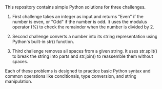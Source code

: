This repository contains simple Python solutions for three challenges.

1. First challenge takes an integer as input and returns "Even" if the number is even, or "Odd" if the number is odd.
  It uses the modulus operator (%) to check the remainder when the number is divided by 2.
  
2. Second challenge converts a number into its string representation using Python's built-in str() function.

3. Third challenge removes all spaces from a given string. It uses str.split() to break the string into parts and str.join() to reassemble them without spaces.

Each of these problems is designed to practice basic Python syntax and common operations like conditionals, type conversion, and string manipulation.
